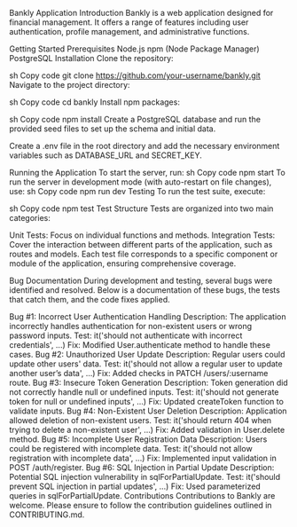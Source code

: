 Bankly Application
Introduction
Bankly is a web application designed for financial management. It offers a range of features including user authentication, profile management, and administrative functions.

Getting Started
Prerequisites
Node.js
npm (Node Package Manager)
PostgreSQL
Installation
Clone the repository:

sh
Copy code
git clone https://github.com/your-username/bankly.git
Navigate to the project directory:

sh
Copy code
cd bankly
Install npm packages:

sh
Copy code
npm install
Create a PostgreSQL database and run the provided seed files to set up the schema and initial data.

Create a .env file in the root directory and add the necessary environment variables such as DATABASE_URL and SECRET_KEY.

Running the Application
To start the server, run:
sh
Copy code
npm start
To run the server in development mode (with auto-restart on file changes), use:
sh
Copy code
npm run dev
Testing
To run the test suite, execute:

sh
Copy code
npm test
Test Structure
Tests are organized into two main categories:

Unit Tests: Focus on individual functions and methods.
Integration Tests: Cover the interaction between different parts of the application, such as routes and models.
Each test file corresponds to a specific component or module of the application, ensuring comprehensive coverage.

Bug Documentation
During development and testing, several bugs were identified and resolved. Below is a documentation of these bugs, the tests that catch them, and the code fixes applied.

Bug #1: Incorrect User Authentication Handling
Description: The application incorrectly handles authentication for non-existent users or wrong password inputs.
Test: it('should not authenticate with incorrect credentials', ...)
Fix: Modified User.authenticate method to handle these cases.
Bug #2: Unauthorized User Update
Description: Regular users could update other users' data.
Test: it('should not allow a regular user to update another user’s data', ...)
Fix: Added checks in PATCH /users/:username route.
Bug #3: Insecure Token Generation
Description: Token generation did not correctly handle null or undefined inputs.
Test: it('should not generate token for null or undefined inputs', ...)
Fix: Updated createToken function to validate inputs.
Bug #4: Non-Existent User Deletion
Description: Application allowed deletion of non-existent users.
Test: it('should return 404 when trying to delete a non-existent user', ...)
Fix: Added validation in User.delete method.
Bug #5: Incomplete User Registration Data
Description: Users could be registered with incomplete data.
Test: it('should not allow registration with incomplete data', ...)
Fix: Implemented input validation in POST /auth/register.
Bug #6: SQL Injection in Partial Update
Description: Potential SQL injection vulnerability in sqlForPartialUpdate.
Test: it('should prevent SQL injection in partial updates', ...)
Fix: Used parameterized queries in sqlForPartialUpdate.
Contributions
Contributions to Bankly are welcome. Please ensure to follow the contribution guidelines outlined in CONTRIBUTING.md.

